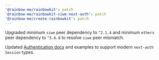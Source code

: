 ```yaml
---
'@rainbow-me/rainbowkit': patch
'@rainbow-me/rainbowkit-siwe-next-auth': patch
'@rainbow-me/create-rainbowkit': patch
---
```


Upgraded minimum `siwe` peer dependency to `^2.1.4` and minimum `ethers` peer dependency to `^5.6.8` to resolve `siwe` peer mismatch.

Updated [Authentication docs](https://www.rainbowkit.com/docs/authentication) and examples to support modern `next-auth` `Session` types.
